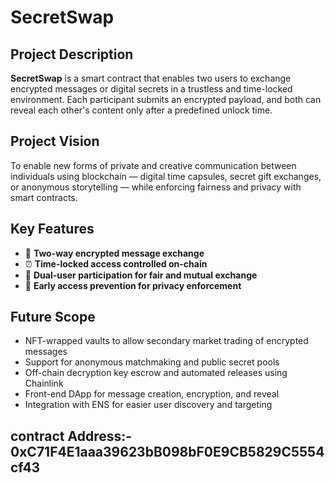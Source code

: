 # SecretSwap

## Project Description
**SecretSwap** is a smart contract that enables two users to exchange encrypted messages or digital secrets in a trustless and time-locked environment. Each participant submits an encrypted payload, and both can reveal each other's content only after a predefined unlock time.

## Project Vision
To enable new forms of private and creative communication between individuals using blockchain — digital time capsules, secret gift exchanges, or anonymous storytelling — while enforcing fairness and privacy with smart contracts.

## Key Features
- 🔐 **Two-way encrypted message exchange**
- ⏰ **Time-locked access controlled on-chain**
- 👥 **Dual-user participation for fair and mutual exchange**
- 🚫 **Early access prevention for privacy enforcement**

## Future Scope
- NFT-wrapped vaults to allow secondary market trading of encrypted messages
- Support for anonymous matchmaking and public secret pools
- Off-chain decryption key escrow and automated releases using Chainlink
- Front-end DApp for message creation, encryption, and reveal
- Integration with ENS for easier user discovery and targeting
## contract Address:- 0xC71F4E1aaa39623bB098bF0E9CB5829C5554cf43
